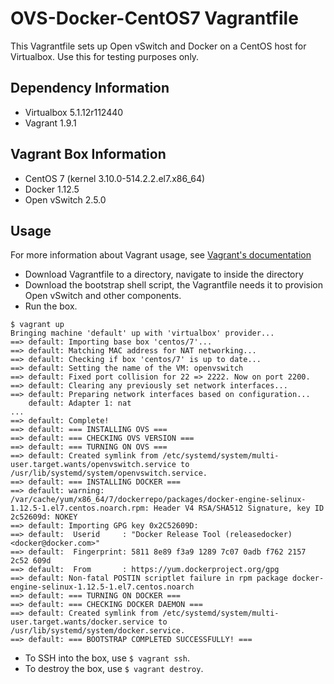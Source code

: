 # OVS-Docker-CentOS7 Vagrantfile
This Vagrantfile sets up Open vSwitch and Docker on a CentOS host for
Virtualbox. Use this for testing purposes only.

## Dependency Information
* Virtualbox 5.1.12r112440
* Vagrant 1.9.1

## Vagrant Box Information
* CentOS 7 (kernel 3.10.0-514.2.2.el7.x86_64)
* Docker 1.12.5
* Open vSwitch 2.5.0

## Usage
For more information about Vagrant usage, see 
[Vagrant's documentation](https://www.vagrantup.com/docs/)
* Download Vagrantfile to a directory, navigate to inside
the directory
* Download the bootstrap shell script, the Vagrantfile
needs it to provision Open vSwitch and other components.
* Run the box.
```
$ vagrant up
Bringing machine 'default' up with 'virtualbox' provider...
==> default: Importing base box 'centos/7'...
==> default: Matching MAC address for NAT networking...
==> default: Checking if box 'centos/7' is up to date...
==> default: Setting the name of the VM: openvswitch
==> default: Fixed port collision for 22 => 2222. Now on port 2200.
==> default: Clearing any previously set network interfaces...
==> default: Preparing network interfaces based on configuration...
    default: Adapter 1: nat
...
==> default: Complete!
==> default: === INSTALLING OVS ===
==> default: === CHECKING OVS VERSION ===
==> default: === TURNING ON OVS ===
==> default: Created symlink from /etc/systemd/system/multi-user.target.wants/openvswitch.service to /usr/lib/systemd/system/openvswitch.service.
==> default: === INSTALLING DOCKER ===
==> default: warning: /var/cache/yum/x86_64/7/dockerrepo/packages/docker-engine-selinux-1.12.5-1.el7.centos.noarch.rpm: Header V4 RSA/SHA512 Signature, key ID 2c52609d: NOKEY
==> default: Importing GPG key 0x2C52609D:
==> default:  Userid     : "Docker Release Tool (releasedocker) <docker@docker.com>"
==> default:  Fingerprint: 5811 8e89 f3a9 1289 7c07 0adb f762 2157 2c52 609d
==> default:  From       : https://yum.dockerproject.org/gpg
==> default: Non-fatal POSTIN scriptlet failure in rpm package docker-engine-selinux-1.12.5-1.el7.centos.noarch
==> default: === TURNING ON DOCKER ===
==> default: === CHECKING DOCKER DAEMON ===
==> default: Created symlink from /etc/systemd/system/multi-user.target.wants/docker.service to /usr/lib/systemd/system/docker.service.
==> default: === BOOTSTRAP COMPLETED SUCCESSFULLY! ===
```
* To SSH into the box, use `$ vagrant ssh`.
* To destroy the box, use `$ vagrant destroy`.